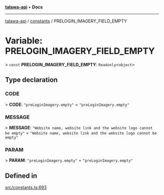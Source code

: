 [**talawa-api**](../../README.md) • **Docs**

***

[talawa-api](../../modules.md) / [constants](../README.md) / PRELOGIN\_IMAGERY\_FIELD\_EMPTY

# Variable: PRELOGIN\_IMAGERY\_FIELD\_EMPTY

\> `const` **PRELOGIN\_IMAGERY\_FIELD\_EMPTY**: `Readonly`\<`object`\>

## Type declaration

### CODE

\> **CODE**: `"preLoginImagery.empty"` = `"preLoginImagery.empty"`

### MESSAGE

\> **MESSAGE**: `"Website name, website link and the website logo cannot be empty"` = `"Website name, website link and the website logo cannot be empty"`

### PARAM

\> **PARAM**: `"preLoginImagery.empty"` = `"preLoginImagery.empty"`

## Defined in

[src/constants.ts:693](https://github.com/PalisadoesFoundation/talawa-api/blob/2f8fb6988cd34004fbbf76550c8eef691b861a19/src/constants.ts#L693)
